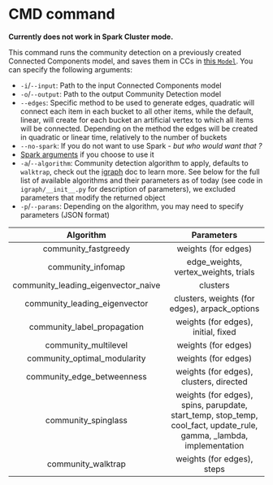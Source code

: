 # CMD command

__Currently does not work in Spark Cluster mode.__

This command runs the community detection on a previously created Connected Components 
model, and saves them in CCs in [this `Model`](/doc/model/cmd.md). You can specify 
the following arguments:

- `-i`/`--input`: Path to the input Connected Components model
- `-o`/`--output`: Path to the output Community Detection model
- `--edges`: Specific method to be used to generate edges, quadratic will connect each item in each bucket to all other items, while the  default, linear, will create for each bucket an artificial vertex to which all items will be connected. Depending on the method the edges will be created in quadratic or linear time, relatively to the number of buckets
- `--no-spark`: If you do not want to use Spark - *but who would want that ?*
- [Spark arguments](https://github.com/src-d/ml/blob/master/doc/spark.md) if you choose to use it
- `-a`/`--algorithm`: Community detection algorithm to apply, defaults to `walktrap`, check out the [igraph](http://igraph.org/c/doc/igraph-Community.html) doc to learn more. See below for the full list of available algorithms and their parameters as of today (see code in `igraph/__init__.py` for description of parameters), we excluded parameters that modify the returned object
- `-p`/`--params`: Depending on the algorithm, you may need to specify parameters (JSON format)

| Algorithm  | Parameters |
|:----------:|:----------:|
|community_fastgreedy|weights (for edges)|
|community_infomap|edge_weights, vertex_weights, trials|
|community_leading_eigenvector_naive|clusters|
|community_leading_eigenvector|clusters, weights (for edges), arpack_options|
|community_label_propagation|weights (for edges), initial, fixed|
|community_multilevel|weights (for edges)|
|community_optimal_modularity|weights (for edges)|
|community_edge_betweenness|weights (for edges), clusters, directed|
|community_spinglass|weights (for edges), spins, parupdate, start_temp, stop_temp, cool_fact, update_rule, gamma, _lambda, implementation|
|community_walktrap|weights (for edges), steps|
